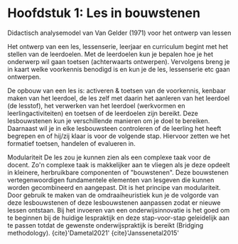 # Hoofdstuk 1: Les in bouwstenen

Didactisch analysemodel van Van Gelder (1971) voor het ontwerp van lessen

Het ontwerp van een les, lessenserie, leerjaar en curriculum begint met het stellen van de leerdoelen. Met de leerdoelen kun je bepalen hoe je het onderwerp wil gaan toetsen (achterwaarts ontwerpen). Vervolgens breng je in kaart welke voorkennis benodigd is en kun je de les, lessenserie etc gaan ontwerpen.

De opbouw van een les is: activeren & toetsen van de voorkennis, kenbaar maken van het leerdoel, de les zelf met daarin het aanleren van het leerdoel (de lesstof), het verwerken van het leerdoel (werkvormen en leerlingactiviteiten) en toetsen of de leerdoelen zijn bereikt. Deze lesbouwstenen kun je verschillende manieren om je doel te bereiken. Daarnaast wil je in elke lesbouwsteen controleren of de leerling het heeft begrepen en of hij/zij klaar is voor de volgende stap. Hiervoor zetten we het formatief toetsen, handelen of evalueren in.


Modulariteit
De les zou je kunnen zien als een complexe taak voor de docent. Zo'n complexe taak is makkelijker aan te vliegen als je deze opdeelt in kleinere, herbruikbare componenten of "bouwstenen". Deze bouwstenen vertegenwoordigen fundamentele elementen van lesgeven die kunnen worden gecombineerd en aangepast. Dit is het principe van modulariteit. Door gebruik te maken van de omdraaiheuristiek kun je de volgorde van deze lesbouwstenen of deze lesbouwstenen aanpassen zodat er nieuwe lessen ontstaan. Bij het invoeren van een onderwijsinnovatie is het goed om te beginnen bij de huidige lespraktijk en deze stap-voor-stap geleidelijk aan te passen totdat de gewenste onderwijspraktijk is bereikt (Bridging methodology). {cite}'Dametal2021' {cite}'Janssenetal2015'







